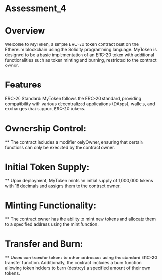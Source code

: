 # Assessment_4

# Overview
Welcome to MyToken, a simple ERC-20 token contract built on the Ethereum blockchain using the Solidity programming language. MyToken is designed to be a basic implementation of an ERC-20 token with additional functionalities such as token minting and burning, restricted to the contract owner.

# Features
ERC-20 Standard: MyToken follows the ERC-20 standard, providing compatibility with various decentralized applications (DApps), wallets, and exchanges that support ERC-20 tokens.

# Ownership Control: 
** The contract includes a modifier onlyOwner, ensuring that certain functions can only be executed by the contract owner.

# Initial Token Supply: 
** Upon deployment, MyToken mints an initial supply of 1,000,000 tokens with 18 decimals and assigns them to the contract owner.

# Minting Functionality: 
** The contract owner has the ability to mint new tokens and allocate them to a specified address using the mint function.

# Transfer and Burn: 
** Users can transfer tokens to other addresses using the standard ERC-20 transfer function. Additionally, the contract includes a burn function allowing token holders to burn (destroy) a specified amount of their own tokens.
